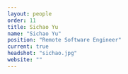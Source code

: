 ```yaml
---
layout: people
order: 11
title: Sichao Yu
name: "Sichao Yu"
position: "Remote Software Engineer"
current: true
headshot: "sichao.jpg"
website: ""
---
```

